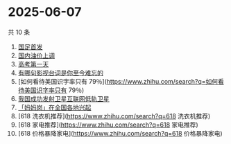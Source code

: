 # 2025-06-07

共 10 条

<!-- BEGIN -->
<!-- 最后更新时间 Sat Jun 07 2025 04:10:21 GMT+0800 (China Standard Time) -->

1. [国足首发](https://www.zhihu.com/search?q=国足首发)
1. [国内油价上调](https://www.zhihu.com/search?q=国内油价上调)
1. [高考第一天](https://www.zhihu.com/search?q=高考第一天)
1. [有哪句影视台词是你至今难忘的](https://www.zhihu.com/search?q=有哪句影视台词是你至今难忘的)
1. [如何看待美国识字率只有
   79％](https://www.zhihu.com/search?q=如何看待美国识字率只有 79％)
1. [我国成功发射卫星互联网低轨卫星](https://www.zhihu.com/search?q=我国成功发射卫星互联网低轨卫星)
1. [「妈妈岗」在全国各地兴起](https://www.zhihu.com/search?q=「妈妈岗」在全国各地兴起)
1. [618 洗衣机推荐](https://www.zhihu.com/search?q=618 洗衣机推荐)
1. [618 家电推荐](https://www.zhihu.com/search?q=618 家电推荐)
1. [618 价格暴降家电](https://www.zhihu.com/search?q=618 价格暴降家电)

<!-- END -->
